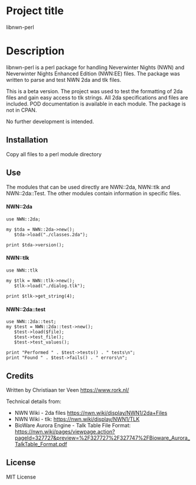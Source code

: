 # Project title

libnwn-perl

# Description

libnwn-perl is a perl package for handling Neverwinter Nights (NWN) and Neverwinter Nights Enhanced Edition (NWN:EE) files. The package was written to parse and test NWN 2da and tlk files.

This is a beta version. The project was used to test the formatting of 2da files and gain easy access to tlk strings. All 2da specifications and files are included. POD documentation is available in each module. The package is not in CPAN.

No further development is intended.

## Installation

Copy all files to a perl module directory

## Use

The modules that can be used directly are NWN::2da, NWN::tlk and NWN::2da::Test. The other modules contain information in specific files.

#### NWN::2da

    use NWN::2da;
    
    my $tda = NWN::2da->new();
       $tda->load("./classes.2da");
    
    print $tda->version();

#### NWN::tlk

    use NWN::tlk
    
    my $tlk = NWN::tlk->new();
       $tlk->load("./dialog.tlk");
    
    print $tlk->get_string(4);

#### NWN::2da::test

    use NWN::2da::test;
    my $test = NWN::2da::test->new();
       $test->load($file);
       $test->test_file();
       $test->test_values();

    print "Performed " . $test->tests() . " tests\n";
    print "Found " . $test->fails() . " errors\n";

## Credits

Written by Christiaan ter Veen <https://www.rork.nl/>

Technical details from:

- NWN Wiki - 2da files <https://nwn.wiki/display/NWN1/2da+Files>
- NWN Wiki - tlk: <https://nwn.wiki/display/NWN1/TLK>
- BioWare Aurora Engine - Talk Table File Format: <https://nwn.wiki/pages/viewpage.action?pageId=327727&preview=%2F327727%2F327747%2FBioware_Aurora_TalkTable_Format.pdf>

## License

MIT License
